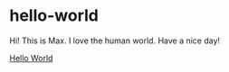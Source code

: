# hello-world

Hi! This is Max. I love the human world. Have a nice day!

[Hello World](https://github.com/xiaozhencai/hello-world/blob/master/images/helloworld.gif)
